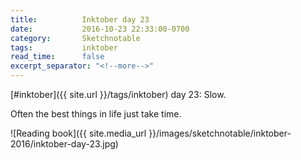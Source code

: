 ```yaml
---
title:          Inktober day 23
date:           2016-10-23 22:33:00-0700
category:       Sketchnotable
tags:           inktober
read_time:      false
excerpt_separator: "<!--more-->"
---
```

[#inktober]({{ site.url }}/tags/inktober) day 23: Slow.

Often the best things in life just take time.

![Reading book]({{ site.media_url }}/images/sketchnotable/inktober-2016/inktober-day-23.jpg)

<!--more-->

